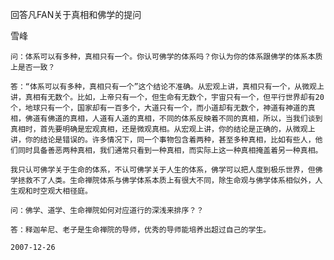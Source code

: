 回答凡FAN关于真相和佛学的提问

雪峰


    问：体系可以有多种，真相只有一个。你认可佛学的体系吗？你认为你的体系跟佛学的体系本质上是否一致？

    答：“体系可以有多种，真相只有一个”这个结论不准确。从宏观上讲，真相只有一个，从微观上讲，真相有无数个。比如，上帝只有一个，但生命有无数个，宇宙只有一个，但平行世界却有20个，地球只有一个，国家却有一百多个，大道只有一个，而小道却有无数个，神道有神道的真相，佛道有佛道的真相，人道有人道的真相，不同的体系反映着不同的真相，所以，当我们谈到真相时，首先要明确是宏观真相，还是微观真相。从宏观上讲，你的结论是正确的，从微观上讲，你的结论是错误的。许多情况下，同一个事物包含着两种，甚至多种真相，比如有些人，他们同时具备善恶两种真相，我们通常只看到一种真相，而实际上这一种真相掩盖着另一种真相。

    我只认可佛学关于生命的体系，不认可佛学关于人生的体系，佛学可以把人度到极乐世界，但佛学拯救不了人类。生命禅院体系与佛学体系本质上有很大不同，除生命观与佛学体系相似外，人生观和时空观大相径庭。

    问：佛学、道学、生命禅院如何对应道行的深浅来排序？？

    答：释迦牟尼、老子是生命禅院的导师，优秀的导师能培养出超过自己的学生。

    2007-12-26




